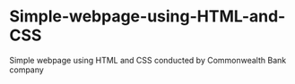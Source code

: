 # Simple-webpage-using-HTML-and-CSS
Simple webpage using HTML and CSS conducted by Commonwealth Bank company
